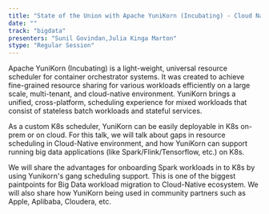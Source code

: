 ```yaml
---
title: "State of the Union with Apache YuniKorn (Incubating) - Cloud Native Scheduler for Big Data Usecases"
date: "" 
track: "bigdata"
presenters: "Sunil Govindan,Julia Kinga Marton"
stype: "Regular Session"
---
```

Apache YuniKorn (Incubating) is a light-weight, universal resource scheduler for container orchestrator systems. It was created to achieve fine-grained resource sharing for various workloads efficiently on a large scale, multi-tenant, and cloud-native environment. YuniKorn brings a unified, cross-platform, scheduling experience for mixed workloads that consist of stateless batch workloads and stateful services.
 

 As a custom K8s scheduler, YuniKorn can be easily deployable in K8s on-prem or on cloud. For this talk, we will talk about gaps in resource scheduling in Cloud-Native environment, and how YuniKorn can support running big data applications (like Spark/Flink/Tensorflow, etc.) on K8s. 
 

 We will share the advantages for onboarding Spark workloads in to K8s by using Yunikorn's gang scheduling support. This is one of the biggest paintpoints for Big Data workload migration to Cloud-Native ecosystem. We will also share how YuniKorn being used in community partners such as Apple, Aplibaba, Cloudera, etc.